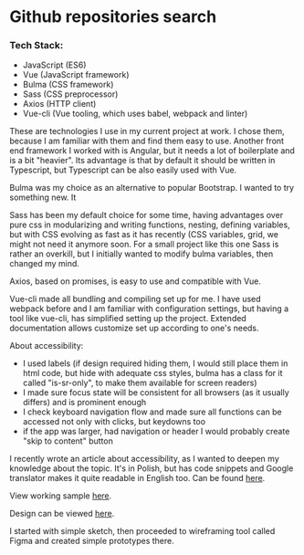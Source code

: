# Github repositories search

### Tech Stack:
* JavaScript (ES6)
* Vue (JavaScript framework)
* Bulma (CSS framework)
* Sass (CSS preprocessor)
* Axios (HTTP client)
* Vue-cli (Vue tooling, which uses babel, webpack and linter)

These are technologies I use in my current project at work. I chose them, because I am familiar with them and find them easy to use. Another front end framework I worked with is Angular, but it needs a lot of boilerplate and is a bit "heavier". Its advantage is that by default it should be written in Typescript, but Typescript can be also easily used with Vue.

Bulma was my choice as an alternative to popular Bootstrap. I wanted to try something new. It 

Sass has been my default choice for some time, having advantages over pure css in modularizing and writing functions, nesting, defining variables, but with CSS evolving as fast as it has recently (CSS variables, grid, we might not need it anymore soon. For a small project like this one Sass is rather an overkill, but I initially wanted to modify bulma variables, then changed my mind. 

Axios, based on promises, is easy to use and compatible with Vue.

Vue-cli made all bundling and compiling set up for me. I have used webpack before and I am familiar with configuration settings, but having a tool like vue-cli, has simplified setting up the project. Extended documentation allows customize set up according to one's needs.

About accessibility:
* I used labels (if design required hiding them, I would still place them in html code, but hide with adequate css styles, bulma has a class for it called "is-sr-only", to make them available for screen readers)
* I made sure focus state will be consistent for all browsers (as it usually differs) and is prominent enough
* I check keyboard navigation flow and made sure all functions can be accessed not only with clicks, but keydowns too
* if the app was larger, had navigation or header I would probably create "skip to content" button

I recently wrote an article about accessibility, as I wanted to deepen my knowledge about the topic. It's in Polish, but has code snippets and Google translator makes it quite readable in English too. Can be found [here](https://medium.com/@sara_p_sara/nie-wstyd%C5%BA-si%C4%99-by%C4%87-programist%C4%85-html-czyli-rzecz-o-dost%C4%99pno%C5%9Bci-6faab1599578).

View working sample [here](https://p-sara.github.io/github_repos_search_dev/).

Design can be viewed [here](https://github.com/p-sara/github_repos_search_design).

I started with simple sketch, then proceeded to wireframing tool called Figma and created simple prototypes there.

